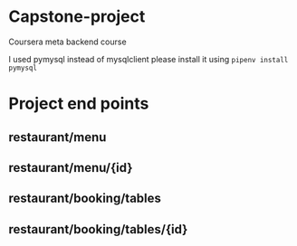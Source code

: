 # Capstone-project
Coursera meta backend course

I used pymysql instead of mysqlclient
please install it using
`pipenv install pymysql`

# Project end points
## restaurant/menu
## restaurant/menu/{id}
## restaurant/booking/tables
## restaurant/booking/tables/{id}

